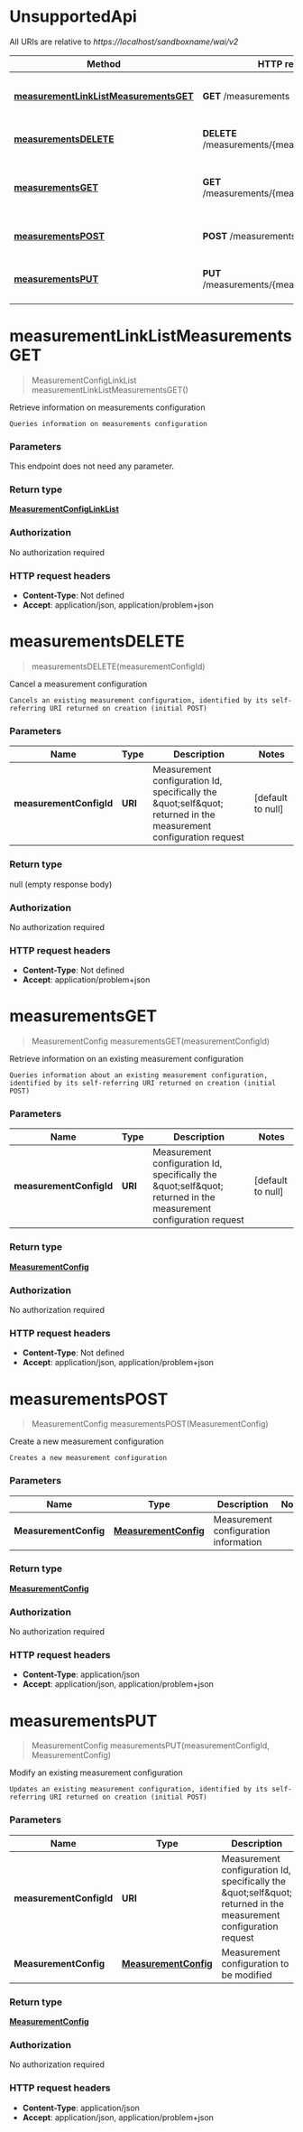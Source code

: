 # UnsupportedApi

All URIs are relative to *https://localhost/sandboxname/wai/v2*

Method | HTTP request | Description
------------- | ------------- | -------------
[**measurementLinkListMeasurementsGET**](UnsupportedApi.md#measurementLinkListMeasurementsGET) | **GET** /measurements | Retrieve information on measurements configuration
[**measurementsDELETE**](UnsupportedApi.md#measurementsDELETE) | **DELETE** /measurements/{measurementConfigId} | Cancel a measurement configuration
[**measurementsGET**](UnsupportedApi.md#measurementsGET) | **GET** /measurements/{measurementConfigId} | Retrieve information on an existing measurement configuration
[**measurementsPOST**](UnsupportedApi.md#measurementsPOST) | **POST** /measurements | Create a new measurement configuration
[**measurementsPUT**](UnsupportedApi.md#measurementsPUT) | **PUT** /measurements/{measurementConfigId} | Modify an existing measurement configuration


<a name="measurementLinkListMeasurementsGET"></a>
# **measurementLinkListMeasurementsGET**
> MeasurementConfigLinkList measurementLinkListMeasurementsGET()

Retrieve information on measurements configuration

    Queries information on measurements configuration

### Parameters
This endpoint does not need any parameter.

### Return type

[**MeasurementConfigLinkList**](../Models/MeasurementConfigLinkList.md)

### Authorization

No authorization required

### HTTP request headers

- **Content-Type**: Not defined
- **Accept**: application/json, application/problem+json

<a name="measurementsDELETE"></a>
# **measurementsDELETE**
> measurementsDELETE(measurementConfigId)

Cancel a measurement configuration

    Cancels an existing measurement configuration, identified by its self-referring URI returned on creation (initial POST)

### Parameters

Name | Type | Description  | Notes
------------- | ------------- | ------------- | -------------
 **measurementConfigId** | **URI**| Measurement configuration Id, specifically the \&quot;self\&quot; returned in the measurement configuration request | [default to null]

### Return type

null (empty response body)

### Authorization

No authorization required

### HTTP request headers

- **Content-Type**: Not defined
- **Accept**: application/problem+json

<a name="measurementsGET"></a>
# **measurementsGET**
> MeasurementConfig measurementsGET(measurementConfigId)

Retrieve information on an existing measurement configuration

    Queries information about an existing measurement configuration, identified by its self-referring URI returned on creation (initial POST)

### Parameters

Name | Type | Description  | Notes
------------- | ------------- | ------------- | -------------
 **measurementConfigId** | **URI**| Measurement configuration Id, specifically the \&quot;self\&quot; returned in the measurement configuration request | [default to null]

### Return type

[**MeasurementConfig**](../Models/MeasurementConfig.md)

### Authorization

No authorization required

### HTTP request headers

- **Content-Type**: Not defined
- **Accept**: application/json, application/problem+json

<a name="measurementsPOST"></a>
# **measurementsPOST**
> MeasurementConfig measurementsPOST(MeasurementConfig)

Create a new measurement configuration

    Creates a new measurement configuration

### Parameters

Name | Type | Description  | Notes
------------- | ------------- | ------------- | -------------
 **MeasurementConfig** | [**MeasurementConfig**](../Models/MeasurementConfig.md)| Measurement configuration information |

### Return type

[**MeasurementConfig**](../Models/MeasurementConfig.md)

### Authorization

No authorization required

### HTTP request headers

- **Content-Type**: application/json
- **Accept**: application/json, application/problem+json

<a name="measurementsPUT"></a>
# **measurementsPUT**
> MeasurementConfig measurementsPUT(measurementConfigId, MeasurementConfig)

Modify an existing measurement configuration

    Updates an existing measurement configuration, identified by its self-referring URI returned on creation (initial POST)

### Parameters

Name | Type | Description  | Notes
------------- | ------------- | ------------- | -------------
 **measurementConfigId** | **URI**| Measurement configuration Id, specifically the \&quot;self\&quot; returned in the measurement configuration request | [default to null]
 **MeasurementConfig** | [**MeasurementConfig**](../Models/MeasurementConfig.md)| Measurement configuration to be modified |

### Return type

[**MeasurementConfig**](../Models/MeasurementConfig.md)

### Authorization

No authorization required

### HTTP request headers

- **Content-Type**: application/json
- **Accept**: application/json, application/problem+json

